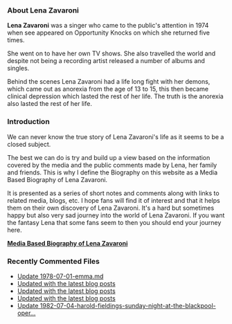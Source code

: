 ### About Lena Zavaroni

<p><strong>Lena Zavaroni</strong> was a singer who came to the public's attention in 1974 when see appeared on Opportunity Knocks on which she returned five times.</p>

<p>She went on to have her own TV shows. She also travelled the world and despite not being a recording artist released a number of albums and singles.</p>

<p>Behind the scenes Lena Zavaroni had a life long fight with her demons, which came out as anorexia from the age of 13 to 15, this then became clinical depression which lasted the rest of her life. The truth is the anorexia also lasted the rest of her life.</p>

### Introduction

<p>We can never know the true story of Lena Zavaroni's life as it seems to be a closed subject.</p>

<p>The best we can do is try and build up a view based on the information covered by the media and the public comments made by Lena, her family and friends. This is why I define the Biography on this website as a Media Based Biography of Lena Zavaroni.</p>

<p>It is presented as a series of short notes and comments along with links to related media, blogs, etc. I hope fans will find it of interest and that it helps them on their own discovery of Lena Zavaroni. It's a hard but sometimes happy but also very sad journey into the world of Lena Zavaroni. If you want the fantasy Lena that some fans seem to then you should end your journey here.</p>

<a href="https://fanzoflenazavaroni.github.io/biography/lena-zavaroni/"><strong>Media Based Biography of Lena Zavaroni</strong></a>

### Recently Commented Files

<!-- BLOG-POST-LIST:START -->
- [Update 1978-07-01-emma.md](https://github.com/FanzOfLenaZavaroni/fanzoflenazavaroni.github.io/commit/9237921efd39b64950c409f726df94bd1262b904)
- [Updated with the latest blog posts](https://github.com/FanzOfLenaZavaroni/fanzoflenazavaroni.github.io/commit/70c14440046f8dea5431eaa1194e4a13efcd7e09)
- [Updated with the latest blog posts](https://github.com/FanzOfLenaZavaroni/fanzoflenazavaroni.github.io/commit/684758edfbe4a9b4777b7a41b7ecdfac29991d55)
- [Updated with the latest blog posts](https://github.com/FanzOfLenaZavaroni/fanzoflenazavaroni.github.io/commit/4315cc76b79aea9538c0d080efec36eb46972f76)
- [Update 1982-07-04-harold-fieldings-sunday-night-at-the-blackpool-oper…](https://github.com/FanzOfLenaZavaroni/fanzoflenazavaroni.github.io/commit/440511632c8f6a6357dcd031dfd78fbf2d4f8aa2)
<!-- BLOG-POST-LIST:END -->
